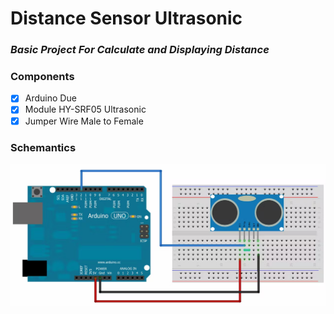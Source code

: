 # Distance Sensor Ultrasonic
### _Basic Project For Calculate and Displaying Distance_

### Components 
- [x] Arduino Due
- [x] Module HY-SRF05 Ultrasonic
- [x] Jumper Wire Male to Female

### Schemantics
<img src="./schemantics.jpg" />
